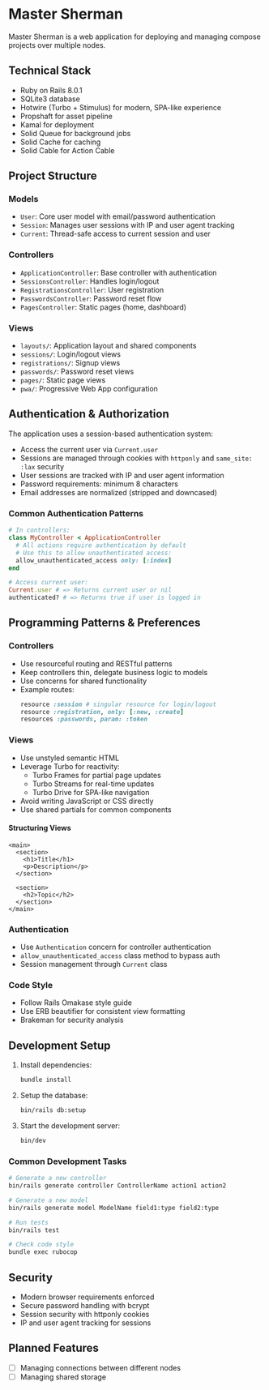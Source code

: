 # Master Sherman

Master Sherman is a web application for deploying and managing compose projects over multiple nodes.

## Technical Stack

-   Ruby on Rails 8.0.1
-   SQLite3 database
-   Hotwire (Turbo + Stimulus) for modern, SPA-like experience
-   Propshaft for asset pipeline
-   Kamal for deployment
-   Solid Queue for background jobs
-   Solid Cache for caching
-   Solid Cable for Action Cable

## Project Structure

### Models

-   `User`: Core user model with email/password authentication
-   `Session`: Manages user sessions with IP and user agent tracking
-   `Current`: Thread-safe access to current session and user

### Controllers

-   `ApplicationController`: Base controller with authentication
-   `SessionsController`: Handles login/logout
-   `RegistrationsController`: User registration
-   `PasswordsController`: Password reset flow
-   `PagesController`: Static pages (home, dashboard)

### Views

-   `layouts/`: Application layout and shared components
-   `sessions/`: Login/logout views
-   `registrations/`: Signup views
-   `passwords/`: Password reset views
-   `pages/`: Static page views
-   `pwa/`: Progressive Web App configuration

## Authentication & Authorization

The application uses a session-based authentication system:

-   Access the current user via `Current.user`
-   Sessions are managed through cookies with `httponly` and `same_site: :lax` security
-   User sessions are tracked with IP and user agent information
-   Password requirements: minimum 8 characters
-   Email addresses are normalized (stripped and downcased)

### Common Authentication Patterns

```ruby
# In controllers:
class MyController < ApplicationController
  # All actions require authentication by default
  # Use this to allow unauthenticated access:
  allow_unauthenticated_access only: [:index]
end

# Access current user:
Current.user # => Returns current user or nil
authenticated? # => Returns true if user is logged in
```

## Programming Patterns & Preferences

### Controllers

-   Use resourceful routing and RESTful patterns
-   Keep controllers thin, delegate business logic to models
-   Use concerns for shared functionality
-   Example routes:
    ```ruby
    resource :session # singular resource for login/logout
    resource :registration, only: [:new, :create]
    resources :passwords, param: :token
    ```

### Views

-   Use unstyled semantic HTML
-   Leverage Turbo for reactivity:
    -   Turbo Frames for partial page updates
    -   Turbo Streams for real-time updates
    -   Turbo Drive for SPA-like navigation
-   Avoid writing JavaScript or CSS directly
-   Use shared partials for common components

#### Structuring Views

```erb
<main>
  <section>
    <h1>Title</h1>
    <p>Description</p>
  </section>

  <section>
    <h2>Topic</h2>
  </section>
</main>
```

### Authentication

-   Use `Authentication` concern for controller authentication
-   `allow_unauthenticated_access` class method to bypass auth
-   Session management through `Current` class

### Code Style

-   Follow Rails Omakase style guide
-   Use ERB beautifier for consistent view formatting
-   Brakeman for security analysis

## Development Setup

1. Install dependencies:

    ```bash
    bundle install
    ```

2. Setup the database:

    ```bash
    bin/rails db:setup
    ```

3. Start the development server:
    ```bash
    bin/dev
    ```

### Common Development Tasks

```bash
# Generate a new controller
bin/rails generate controller ControllerName action1 action2

# Generate a new model
bin/rails generate model ModelName field1:type field2:type

# Run tests
bin/rails test

# Check code style
bundle exec rubocop
```

## Security

-   Modern browser requirements enforced
-   Secure password handling with bcrypt
-   Session security with httponly cookies
-   IP and user agent tracking for sessions

## Planned Features

-   [ ] Managing connections between different nodes
-   [ ] Managing shared storage

